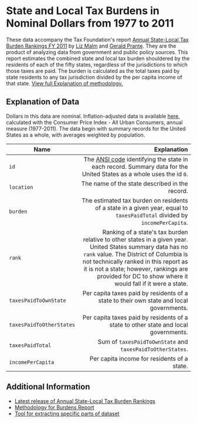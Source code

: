 # State and Local Tax Burdens in Nominal Dollars from 1977 to 2011

These data accompany the Tax Foundation's report [Annual State-Local Tax Burden Rankings FY 2011](http://taxfoundation.org/article/annual-state-local-tax-burden-ranking-fy-2011) by [Liz Malm](http://taxfoundation.org/staff/liz-malm) and [Gerald Prante](http://www.lynchburg.edu/content/gerald-prante). They are the product of analyzing data from government and public policy sources. This report estimates the combined state and local tax burden shouldered by the residents of each of the fifty states, regardless of the jurisdictions to which those taxes are paid. The burden is calculated as the total taxes paid by state residents to any tax jurisdiction divided by the per capita income of that state. [View full Explanation of methodology.](http://taxfoundation.org/article/tax-foundation-state-local-tax-burden-estimates-overview-methodology)

## Explanation of Data

Dollars in this data are nominal. Inflation-adjusted data is available [here](http://taxfoundation.org/article/state-and-local-tax-burdens-all-years-one-state-1977-2011), calculated with the Consumer Price Index - All Urban Consumers, annual measure (1977-2011). The data begin with summary records for the United States as a whole, with averages weighted by population.

| Name | Explanation |
| --- | ---: |
| `id` | The [ANSI code](https://www.census.gov/geo/reference/docs/state.txt) identifying the state in each record. Summary data for the United States as a whole uses the id `0`. |
| `location` | The name of the state described in the record. |
| `burden` | The estimated tax burden on residents of a state in a given year, equal to `taxesPaidTotal` divided by `incomePerCapita`. |
| `rank` | Ranking of a state's tax burden relative to other states in a given year. United States summary data has no `rank` value. The District of Columbia is not technically ranked in this report as it is not a state; however, rankings are provided for DC to show where it would fall if it were a state. |
| `taxesPaidToOwnState` | Per capita taxes paid by residents of a state to their own state and local governments. |
| `taxesPaidToOtherStates` | Per capita taxes paid by residents of a state to other state and local governments. |
| `taxesPaidTotal` | Sum of `taxesPaidToOwnState` and `taxesPaidToOtherStates`. |
| `incomePerCapita` | Per capita income for residents of a state. |

## Additional Information

* [Latest release of Annual State-Local Tax Burden Rankings](http://taxfoundation.org/burdens)
* [Methodology for Burdens Report](http://taxfoundation.org/burdensmethodology)
* [Tool for extracting specific parts of dataset](http://taxfoundation.org/article/state-and-local-tax-burdens-all-years-one-state-1977-2011)